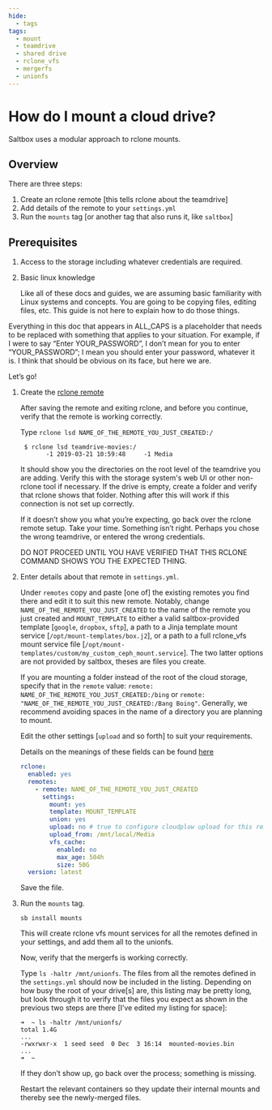 ```yaml
---
hide:
  - tags
tags:
  - mount
  - teamdrive
  - shared drive
  - rclone_vfs
  - mergerfs
  - unionfs
---
```


# How do I mount a cloud drive?

Saltbox uses a modular approach to rclone mounts.

## Overview

There are three steps:

1. Create an rclone remote [this tells rclone about the teamdrive]
2. Add details of the remote to your `settings.yml`
3. Run the `mounts` tag [or another tag that also runs it, like `saltbox`]

## Prerequisites

1. Access to the storage including whatever credentials are required.
2. Basic linux knowledge

    Like all of these docs and guides, we are assuming basic familiarity with Linux systems and concepts.  You are going to be copying files, editing files, etc.  This guide is not here to explain how to do those things.

Everything in this doc that appears in ALL_CAPS is a placeholder that needs to be replaced with something that applies to your situation.  For example, if I were to say “Enter YOUR_PASSWORD”, I don’t mean for you to enter “YOUR_PASSWORD”; I mean you should enter your password, whatever it is.  I think that should be obvious on its face, but here we are.

Let’s go!

1. Create the [rclone remote](../rclone-remote.md)

    After saving the remote and exiting rclone, and before you continue, verify that the remote is working correctly.

    Type `rclone lsd NAME_OF_THE_REMOTE_YOU_JUST_CREATED:/`

    ```text
     $ rclone lsd teamdrive-movies:/
           -1 2019-03-21 10:59:48     -1 Media
    ```

    It should show you the directories on the root level of the teamdrive you are adding.  Verify this with the storage system's web UI or other non-rclone tool if necessary.  If the drive is empty, create a folder and verify that rclone shows that folder.  Nothing after this will work if this connection is not set up correctly.

    If it doesn’t show you what you’re expecting, go back over the rclone remote setup.  Take your time.  Something isn’t right.  Perhaps you chose the wrong teamdrive, or entered the wrong credentials.

    DO NOT PROCEED UNTIL YOU HAVE VERIFIED THAT THIS RCLONE COMMAND SHOWS YOU THE EXPECTED THING.

2. Enter details about that remote in `settings.yml`.

    Under `remotes` copy and paste [one of] the existing remotes you find there and edit it to suit this new remote.  Notably, change `NAME_OF_THE_REMOTE_YOU_JUST_CREATED` to the name of the remote you just created and `MOUNT_TEMPLATE` to either a valid saltbox-provided template [`google`, `dropbox`, `sftp`], a path to a Jinja template mount service [`/opt/mount-templates/box.j2`], or a path to a full rclone_vfs mount service file [`/opt/mount-templates/custom/my_custom_ceph_mount.service`].  The two latter options are not provided by saltbox, theses are files you create.

    If you are mounting a folder instead of the root of the cloud storage, specify that in the `remote` value: `remote: NAME_OF_THE_REMOTE_YOU_JUST_CREATED:/bing` or `remote: "NAME_OF_THE_REMOTE_YOU_JUST_CREATED:/Bang Boing"`.  Generally, we recommend avoiding spaces in the name of a directory you are planning to mount.

    Edit the other settings [`upload` and so forth] to suit your requirements.

    Details on the meanings of these fields can be found [here](../../accounts.md#options-in-settingsyml)
   
    ```yaml
    rclone:
      enabled: yes
      remotes:
        - remote: NAME_OF_THE_REMOTE_YOU_JUST_CREATED
          settings:
            mount: yes
            template: MOUNT_TEMPLATE
            union: yes
            upload: no # true to configure cloudplow upload for this remote
            upload_from: /mnt/local/Media
            vfs_cache:
              enabled: no
              max_age: 504h
              size: 50G
      version: latest
    ```

    Save the file.

3. Run the `mounts` tag.

    ```
    sb install mounts
    ```
    
    This will create rclone vfs mount services for all the remotes defined in your settings, and add them all to the unionfs.

    Now, verify that the mergerfs is working correctly.

    Type `ls -haltr /mnt/unionfs`.  The files from all the remotes defined in the `settings.yml` should now be included in the listing.  Depending on how busy the root of your drive[s] are, this listing may be pretty long, but look through it to verify that the files you expect as shown in the previous two steps are there [I’ve edited my listing for space]:

    ```text
    ➜  ~ ls -haltr /mnt/unionfs/
    total 1.4G
    ...
    -rwxrwxr-x  1 seed seed  0 Dec  3 16:14  mounted-movies.bin
    ...
    ➜  ~
    ```

    If they don’t show up, go back over the process; something is missing.

    Restart the relevant containers so they update their internal mounts and thereby see the newly-merged files.
